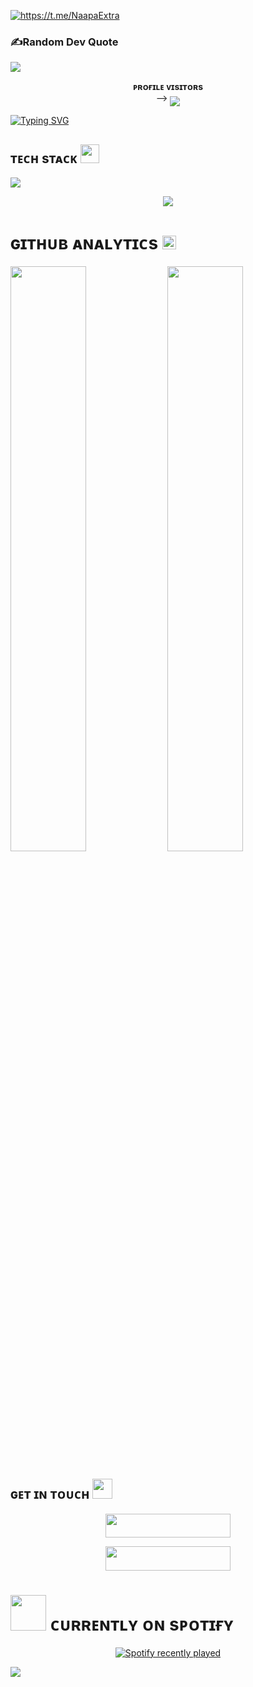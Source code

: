<a href="https://github.com/proyato"><img src="https://readme-typing-svg.herokuapp.com?font=Russo+One&size=30&duration=4000&pause=1000&color=F7F7F7&width=435&lines=Hey%2C+my+self+Abdullah+;From+Bangladesh;Bot/Web+Dev!;Telegram%3A+%40NaapaExtra" alt="https://t.me/NaapaExtra" /></a>

### ✍️Random Dev Quote
![](https://quotes-github-readme.vercel.app/api?type=horizontal&theme=radical)

<p align="center">
    <b>ᴘʀᴏғɪʟᴇ ᴠɪsɪᴛᴏʀs</b><br>
 -->    <img align="middle" src="https://profile-counter.glitch.me/proyato/count.svg" />
</p>

<a href="https://git.io/typing-svg"><img src="https://readme-typing-svg.demolab.com?font=Caveat&weight=600&size=60&duration=3500&pause=1200&center=true&vCenter=true&width=1080&height=100&color=f75c7e&lines=Hi!%2C+I'm+Abdullah;I'm++Not+a+Developer+" alt="Typing SVG" /></a> </p>


<h2>ᴛᴇᴄʜ sᴛᴀᴄᴋ <img src="https://media4.giphy.com/media/v1.Y2lkPTc5MGI3NjExN3JzOTM5ZTAyM21mN3Zpa2R2ZDVuNDlwY214bGh0OHpjZGViaHByMyZlcD12MV9pbnRlcm5hbF9naWZfYnlfaWQmY3Q9cw/PBHb1JxpyRJ9UC7634/giphy.gif"width="30"</img></h2>

![](https://skillicons.dev/icons?i=python,vscode,linux,git,github,githubactions,flask,html,markdown,sqlite,mysql,postgres,redis)

<p align="center">
  <a href="https://t.me/NaapaExtra"><img src="https://graph.org/file/9854fc0cb3d8640be124a-d900b6f878b73a449a.jpg"></a>
    </p>
<p align="center">

</p>

<h3>
    
<h1>ɢɪᴛʜᴜʙ ᴀɴᴀʟʏᴛɪᴄs <img src="https://emojis.slackmojis.com/emojis/images/1621024394/39092/cat-roll.gif?1621024394" width="22"></h1>
  

[<img src="https://github-readme-stats.vercel.app/api?username=TypeAbdullah&count_private=true&show_icons=true&theme=chartreuse-dark&custom_title=What%27s+the+craic?&include_all_commits=true&hide_border=true&bg_color=000000" width="49%">](https://github.com/TypeAbdullah) [<img src="https://github-readme-streak-stats.herokuapp.com/?user=TypeAbdullah&theme=chartreuse-dark&hide_border=True&bg_color=000000" width="49%">](https://github.com/TypeAbdullah)
    

    
<h2>ɢᴇᴛ ɪɴ ᴛᴏᴜᴄʜ <img src="https://media.giphy.com/media/LnQjpWaON8nhr21vNW/giphy.gif" width="32"/></h2>

<p align="center">
<a href="https://telegram.me/NaapaExtra"><img src="https://img.shields.io/badge/-Contact%20Me-black.svg?style=for-the-badge&logo=Telegram" width="200" height="38.5"/></a>
</p>
<p align="center">
<a href="https://telegram.me/TeamMayhem"><img src="https://img.shields.io/badge/-Support%20Channel-black.svg?style=for-the-badge&logo=Telegram" width="200" height="38.5"/></a>
</p>

<h1> <img src="https://raw.githubusercontent.com/proyato/proyato/master/resources/songs.gif" width="57px"> ᴄᴜʀʀᴇɴᴛʟʏ ᴏɴ sᴘᴏᴛɪғʏ </h1>

<!--
Spotify
-->

<div align="center">
  <a href="https://t.me/NaapaExtra" target="_blank">
    <img src="https://spotify-recently-played-readme.vercel.app/api?user=31wf4eiltwgxxzm65hbbdnpf4xru&count=1&unique=true" alt="Spotify recently played"  />
  </a>
</div>

[<img src="https://github.com/phoenix-monarch/phoenix-monarch/blob/master/resources/hr.gif"/>](https://github.com/TypeAbdullah/)
